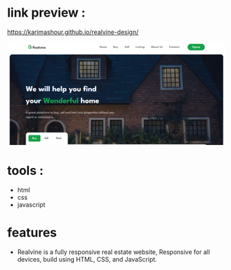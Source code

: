 # link preview :

https://karimashour.github.io/realvine-design/

<img src="image.png"/>

# tools :
- html
- css
- javascript


# features
- Realvine is a fully responsive real estate website, Responsive for all devices, build using HTML, CSS, and JavaScript.

